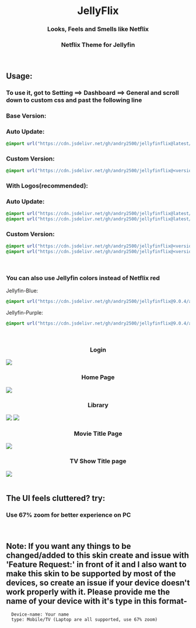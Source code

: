 <div align="center">
<h1>JellyFlix</h1>
<h3>Looks, Feels and Smells like Netflix</h3>
<h3>Netflix Theme for Jellyfin</h3>
</div>
<br>
<h2>Usage:</h2>
<h3> To use it, got to Setting ==> Dashboard ==> General and scroll down to custom css and past the following line</h3>


<h3>Base Version:</h3>
<h3>Auto Update: </h3>

```css
@import url("https://cdn.jsdelivr.net/gh/andry2500/jellyfinflix@latest/default.css");
```

<h3>Custom  Version:</h3>

```css
@import url("https://cdn.jsdelivr.net/gh/andry2500/jellyfinflix@<version-number>/default.css");
```

<h3>With Logos(recommended):</h3>
<h3>Auto Update:</h3>

```css
@import url("https://cdn.jsdelivr.net/gh/andry2500/jellyfinflix@latest/default.css");
@import url("https://cdn.jsdelivr.net/gh/andry2500/jellyfinflix@latest/addons/Logo.css");
```

<h3>Custom Version:</h3>

```css
@import url("https://cdn.jsdelivr.net/gh/andry2500/jellyfinflix@<version-number>/default.css");
@import url("https://cdn.jsdelivr.net/gh/andry2500/jellyfinflix@<version-number>/addons/Logo.css");
```

<br>
<h3>You can also use Jellyfin colors instead of Netflix red </h3>
Jellyfin-Blue:

```css
@import url("https://cdn.jsdelivr.net/gh/andry2500/jellyfinflix@9.0.4/addons/jf-blue.css");
```
Jellyfin-Purple:

```css
@import url("https://cdn.jsdelivr.net/gh/andry2500/jellyfinflix@9.0.4/addons/jf-purple.css");
```


<br>
<div class="imagesCont">
  <div class="Login">
    <h3 align="center">Login</h3>
    <img src="https://cdn.jsdelivr.net/gh/andry2500/jellyfinflix@latest/img/Login.jpg">
  </div>
  <div class="home">
    <h3 align="center">Home Page</h3>
    <img src="https://cdn.jsdelivr.net/gh/andry2500/jellyfinflix@latest/img/Home.jpg">
  </div>  
  <div class="lib">
    <h3 align="center">Library</h3>
    <img src="https://cdn.jsdelivr.net/gh/andry2500/jellyfinflix@latest/img/Movies.jpg">
    <img src="https://cdn.jsdelivr.net/gh/andry2500/jellyfinflix@latest/img/TV%20Shows.jpg">
  </div>
  <div class="titleMov">
    <h3 align="center">Movie Title Page</h3>
    <img src="https://cdn.jsdelivr.net/gh/andry2500/jellyfinflix@latest/img/Title%20Page-Movie.jpg">
  </div>
  <div class="titleTv">
    <h3 align="center">TV Show Title page</h3>
    <img src="https://cdn.jsdelivr.net/gh/andry2500/jellyfinflix@latest/img/Title%20Page-TV.jpg">
  </div>
</div>
<br>
<div class="faq">
<h2>The UI feels cluttered? try:</h2><h3>Use 67% zoom for better experience on PC</h3>
</div>
<br>
<div class="note">
  <h2>Note: If you want any things to be changed/added to this skin create and issue with 'Feature Request:' in front of it and I also want to make this skin to be supported by most of the devices, so create an issue if your device doesn't work properly with it. Please provide me the name of your device with it's type in this format-<br></h2>

  ```
    Device-name: Your name
    type: Mobile/TV (Laptop are all supported, use 67% zoom)
  ```
</div>
<br>
